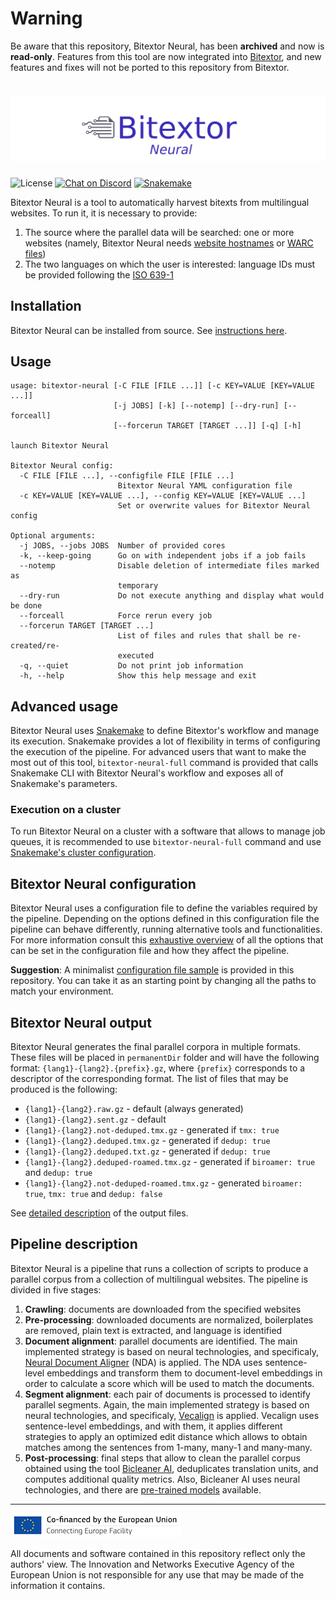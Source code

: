 # Warning
Be aware that this repository, Bitextor Neural, has been **archived** and now is **read-only**. Features from this tool are now integrated into [Bitextor](https://github.com/bitextor/bitextor), and new features and fixes will not be ported to this repository from Bitextor.

# ![Bitextor](img/banner.png)

![License](https://img.shields.io/badge/License-GPLv3-blue.svg)
[![Chat on Discord](https://camo.githubusercontent.com/b4175720ede4f2621aa066ffbabb70ae30044679/68747470733a2f2f696d672e736869656c64732e696f2f62616467652f636861742d446973636f72642d627269676874677265656e2e737667)](https://discord.gg/etYDaZm)
[![Snakemake](https://img.shields.io/badge/snakemake-≥6.5.3-brightgreen.svg?style=flat)](https://snakemake.readthedocs.io)

Bitextor Neural is a tool to automatically harvest bitexts from multilingual websites. To run it, it is necessary to provide:

1. The source where the parallel data will be searched: one or more websites (namely, Bitextor Neural needs [website hostnames](https://en.wikipedia.org/wiki/URL) or [WARC files](https://iipc.github.io/warc-specifications/specifications/warc-format/warc-1.1/))
2. The two languages on which the user is interested: language IDs must be provided following the [ISO 639-1](https://en.wikipedia.org/wiki/List_of_ISO_639-1_codes)

## Installation

Bitextor Neural can be installed from source. See [instructions here](INSTALL.md).

## Usage

```text
usage: bitextor-neural [-C FILE [FILE ...]] [-c KEY=VALUE [KEY=VALUE ...]]
                       [-j JOBS] [-k] [--notemp] [--dry-run] [--forceall]
                       [--forcerun TARGET [TARGET ...]] [-q] [-h]

launch Bitextor Neural

Bitextor Neural config:
  -C FILE [FILE ...], --configfile FILE [FILE ...]
                        Bitextor Neural YAML configuration file
  -c KEY=VALUE [KEY=VALUE ...], --config KEY=VALUE [KEY=VALUE ...]
                        Set or overwrite values for Bitextor Neural config

Optional arguments:
  -j JOBS, --jobs JOBS  Number of provided cores
  -k, --keep-going      Go on with independent jobs if a job fails
  --notemp              Disable deletion of intermediate files marked as
                        temporary
  --dry-run             Do not execute anything and display what would be done
  --forceall            Force rerun every job
  --forcerun TARGET [TARGET ...]
                        List of files and rules that shall be re-created/re-
                        executed
  -q, --quiet           Do not print job information
  -h, --help            Show this help message and exit
```

## Advanced usage

Bitextor Neural uses [Snakemake](https://snakemake.readthedocs.io/en/stable/index.html) to define Bitextor's workflow and manage its execution. Snakemake provides a lot of flexibility in terms of configuring the execution of the pipeline. For advanced users that want to make the most out of this tool, `bitextor-neural-full` command is provided that calls Snakemake CLI with Bitextor Neural's workflow and exposes all of Snakemake's parameters.

### Execution on a cluster

To run Bitextor Neural on a cluster with a software that allows to manage job queues, it is recommended to use `bitextor-neural-full` command and use [Snakemake's cluster configuration](https://snakemake.readthedocs.io/en/stable/executing/cli.html#profiles).

## Bitextor Neural configuration

Bitextor Neural uses a configuration file to define the variables required by the pipeline. Depending on the options defined in this configuration file the pipeline can behave differently, running alternative tools and functionalities. For more information consult this [exhaustive overview](CONFIG.md) of all the options that can be set in the configuration file and how they affect the pipeline.

**Suggestion**: A minimalist [configuration file sample](config/basic.yaml) is provided in this repository. You can take it as an starting point by changing all the paths to match your environment.

## Bitextor Neural output

Bitextor Neural generates the final parallel corpora in multiple formats. These files will be placed in `permanentDir` folder and will have the following format: `{lang1}-{lang2}.{prefix}.gz`, where `{prefix}` corresponds to a descriptor of the corresponding format. The list of files that may be produced is the following:

* `{lang1}-{lang2}.raw.gz` - default (always generated)
* `{lang1}-{lang2}.sent.gz` - default
* `{lang1}-{lang2}.not-deduped.tmx.gz` - generated if `tmx: true`
* `{lang1}-{lang2}.deduped.tmx.gz` - generated if `dedup: true`
* `{lang1}-{lang2}.deduped.txt.gz` - generated if `dedup: true`
* `{lang1}-{lang2}.deduped-roamed.tmx.gz` - generated if `biroamer: true` and `dedup: true`
* `{lang1}-{lang2}.not-deduped-roamed.tmx.gz` - generated `biroamer: true`, `tmx: true`
and `dedup: false`

See [detailed description](OUTPUT.md) of the output files.

## Pipeline description

Bitextor Neural is a pipeline that runs a collection of scripts to produce a parallel corpus from a collection of multilingual websites. The pipeline is divided in five stages:

1. **Crawling**: documents are downloaded from the specified websites
2. **Pre-processing**: downloaded documents are normalized, boilerplates are removed, plain text is extracted, and language is identified
3. **Document alignment**: parallel documents are identified. The main implemented strategy is based on neural technologies, and specificaly, [Neural Document Aligner](https://github.com/bitextor/neural-document-aligner/) (NDA) is applied. The NDA uses sentence-level embeddings and transform them to document-level embeddings in order to calculate a score which will be used to match the documents.
4. **Segment alignment**: each pair of documents is processed to identify parallel segments. Again, the main implemented strategy is based on neural technologies, and specificaly, [Vecalign](https://github.com/bitextor/vecalign) is applied. Vecalign uses sentence-level embeddings, and with them, it applies different strategies to apply an optimized edit distance which allows to obtain matches among the sentences from 1-many, many-1 and many-many.
5. **Post-processing**: final steps that allow to clean the parallel corpus obtained using the tool [Bicleaner AI](https://github.com/bitextor/bicleaner-ai), deduplicates translation units, and computes additional quality metrics. Also, Bicleaner AI uses neural technologies, and there are [pre-trained models](https://github.com/bitextor/bicleaner-ai-data/releases) available.

___
![Connecting Europe Facility](img/logo_en_cef273x39_nonalpha.png)

All documents and software contained in this repository reflect only the authors' view. The Innovation and Networks Executive Agency of the European Union is not responsible for any use that may be made of the information it contains.

